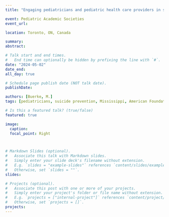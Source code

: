 ```yaml
---
title: "Engaging pediatricians and pediatric health care providers in suicide prevention: the Mississippi experience."

event: Pediatric Academic Societies
event_url: 

location: Toronto, ON, Canada

summary: 
abstract: 

# Talk start and end times.
#   End time can optionally be hidden by prefixing the line with `#`.
date: "2024-05-02"
date_end: 
all_day: true

# Schedule page publish date (NOT talk date).
publishDate: 

authors: [Buerke, M.]
tags: [pediatricians, suicide prevention, Mississippi, American Foundation for Suicide Prevention, American Academy of Pediatrics]

# Is this a featured talk? (true/false)
featured: true

image:
  caption: 
  focal_point: Right



# Markdown Slides (optional).
#   Associate this talk with Markdown slides.
#   Simply enter your slide deck's filename without extension.
#   E.g. `slides = "example-slides"` references `content/slides/example-slides.md`.
#   Otherwise, set `slides = ""`.
slides: 

# Projects (optional).
#   Associate this post with one or more of your projects.
#   Simply enter your project's folder or file name without extension.
#   E.g. `projects = ["internal-project"]` references `content/project/deep-learning/index.md`.
#   Otherwise, set `projects = []`.
projects: 
---
```



